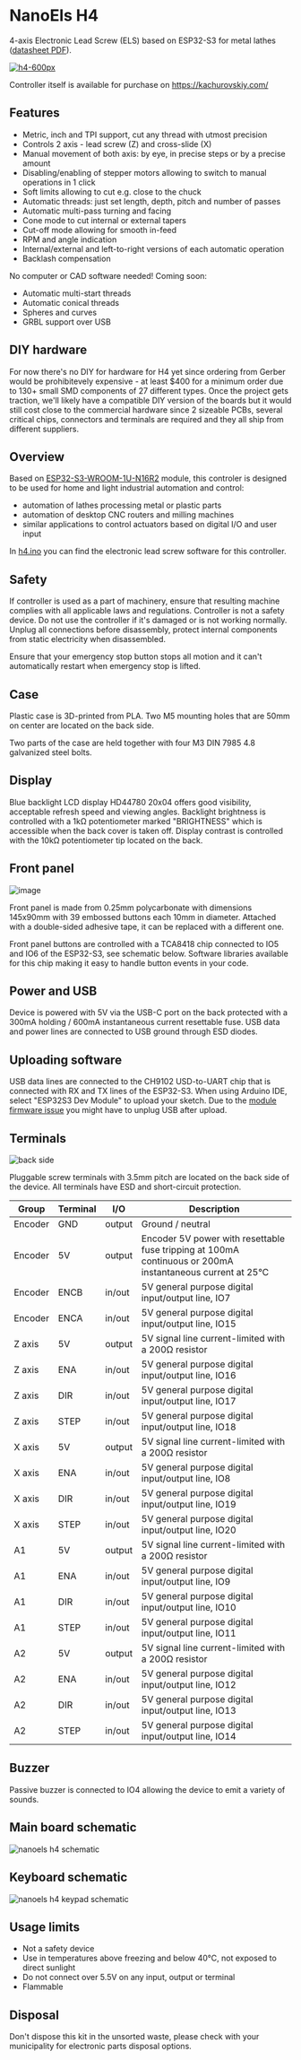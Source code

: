 # NanoEls H4

4-axis Electronic Lead Screw (ELS) based on ESP32-S3 for metal lathes ([datasheet PDF](https://raw.githubusercontent.com/kachurovskiy/nanoels/main/h4/h4-20230429.pdf)).

[![h4-600px](https://user-images.githubusercontent.com/517919/235074149-307f8b7f-a9d5-4ade-b29a-13809ba81e75.JPG)](https://kachurovskiy.com/)

Controller itself is available for purchase on https://kachurovskiy.com/

## Features

- Metric, inch and TPI support, cut any thread with utmost precision
- Controls 2 axis - lead screw (Z) and cross-slide (X)
- Manual movement of both axis: by eye, in precise steps or by a precise amount
- Disabling/enabling of stepper motors allowing to switch to manual operations in 1 click
- Soft limits allowing to cut e.g. close to the chuck
- Automatic threads: just set length, depth, pitch and number of passes
- Automatic multi-pass turning and facing
- Cone mode to cut internal or external tapers
- Cut-off mode allowing for smooth in-feed
- RPM and angle indication
- Internal/external and left-to-right versions of each automatic operation
- Backlash compensation

No computer or CAD software needed! Coming soon:

- Automatic multi-start threads
- Automatic conical threads
- Spheres and curves
- GRBL support over USB

## DIY hardware

For now there's no DIY for hardware for H4 yet since ordering from Gerber would be prohibitevely expensive - at least $400 for a minimum order due to 130+ small SMD components of 27 different types. Once the project gets traction, we'll likely have a compatible DIY version of the boards but it would still cost close to the commercial hardware since 2 sizeable PCBs, several critical chips, connectors and terminals are required and they all ship from different suppliers.

## Overview

Based on [ESP32-S3-WROOM-1U-N16R2](https://www.espressif.com/sites/default/files/documentation/esp32-s3-wroom-1_wroom-1u_datasheet_en.pdf) module, this controler is designed to be used for home and light industrial automation and control:

- automation of lathes processing metal or plastic parts
- automation of desktop CNC routers and milling machines
- similar applications to control actuators based on digital I/O and user input

In [h4.ino](https://github.com/kachurovskiy/nanoels/blob/main/h4/h4.ino) you can find the electronic lead screw software for this controller.

## Safety

If controller is used as a part of machinery, ensure that resulting machine complies with all applicable laws and regulations. Controller is not a safety device. Do not use the controller if it's damaged or is not working normally. Unplug all connections before disassembly, protect internal components from static electricity when disassembled.

Ensure that your emergency stop button stops all motion and it can't automatically restart when emergency stop is lifted.

## Case

Plastic case is 3D-printed from PLA. Two M5 mounting holes that are 50mm on center are located on the back side.

Two parts of the case are held together with four M3 DIN 7985 4.8 galvanized steel bolts.

## Display

Blue backlight LCD display HD44780 20x04 offers good visibility, acceptable refresh speed and viewing angles. Backlight brightness is controlled with a 1kΩ potentiometer marked "BRIGHTNESS" which is accessible when the back cover is taken off. Display contrast is controlled with the 10kΩ potentiometer tip located on the back.

## Front panel

![image](https://user-images.githubusercontent.com/517919/235322713-c45c8b5e-9223-4557-a0f6-6c5bba58042f.png)

Front panel is made from 0.25mm polycarbonate with dimensions 145x90mm with 39 embossed buttons each 10mm in diameter. Attached with a double-sided adhesive tape, it can be replaced with a different one.

Front panel buttons are controlled with a TCA8418 chip connected to IO5 and IO6 of the ESP32-S3, see schematic below. Software libraries available for this chip making it easy to handle button events in your code.

## Power and USB

Device is powered with 5V via the USB-C port on the back protected with a 300mA holding / 600mA instantaneous current resettable fuse. USB data and power lines are connected to USB ground through ESD diodes.

## Uploading software

USB data lines are connected to the CH9102 USD-to-UART chip that is connected with RX and TX lines of the ESP32-S3. When using Arduino IDE, select "ESP32S3 Dev Module" to upload your sketch. Due to the [module firmware issue](https://github.com/espressif/arduino-esp32/issues/6762) you might have to unplug USB after upload.

## Terminals

![back side](https://user-images.githubusercontent.com/517919/235322800-1e0a9a55-7eab-484f-b63f-092a1d36257d.JPG)

Pluggable screw terminals with 3.5mm pitch are located on the back side of the device. All terminals have ESD and short-circuit protection.

| Group | Terminal | I/O | Description |
| ----- | -------- | --- | ----------- |
| Encoder | GND | output | Ground / neutral |
| Encoder | 5V | output | Encoder 5V power with resettable fuse tripping at 100mA continuous or 200mA instantaneous current at 25°C |
| Encoder | ENCB | in/out | 5V general purpose digital input/output line, IO7 |
| Encoder | ENCA | in/out | 5V general purpose digital input/output line, IO15 |
| Z axis | 5V | output | 5V signal line current-limited with a 200Ω resistor |
| Z axis | ENA | in/out | 5V general purpose digital input/output line, IO16 |
| Z axis | DIR | in/out | 5V general purpose digital input/output line, IO17 |
| Z axis | STEP | in/out | 5V general purpose digital input/output line, IO18 |
| X axis | 5V | output | 5V signal line current-limited with a 200Ω resistor |
| X axis | ENA | in/out | 5V general purpose digital input/output line, IO8 |
| X axis | DIR | in/out | 5V general purpose digital input/output line, IO19 |
| X axis | STEP | in/out | 5V general purpose digital input/output line, IO20 |
| A1 | 5V | output | 5V signal line current-limited with a 200Ω resistor |
| A1 | ENA | in/out | 5V general purpose digital input/output line, IO9 |
| A1 | DIR | in/out | 5V general purpose digital input/output line, IO10 |
| A1 | STEP | in/out | 5V general purpose digital input/output line, IO11 |
| A2 | 5V | output | 5V signal line current-limited with a 200Ω resistor |
| A2 | ENA | in/out | 5V general purpose digital input/output line, IO12 |
| A2 | DIR | in/out | 5V general purpose digital input/output line, IO13 |
| A2 | STEP | in/out | 5V general purpose digital input/output line, IO14 |

## Buzzer

Passive buzzer is connected to IO4 allowing the device to emit a variety of sounds.

## Main board schematic

![nanoels h4 schematic](https://user-images.githubusercontent.com/517919/235243083-bcb5f049-8b22-48ac-9893-384d90eb027f.png)

## Keyboard schematic

![nanoels h4 keypad schematic](https://user-images.githubusercontent.com/517919/235243339-f8324757-1175-4306-bf85-bc3c6ad79657.png)

## Usage limits

- Not a safety device
- Use in temperatures above freezing and below 40°C, not exposed to direct sunlight
- Do not connect over 5.5V on any input, output or terminal
- Flammable

## Disposal

Don't dispose this kit in the unsorted waste, please check with your municipality for electronic parts disposal options.
